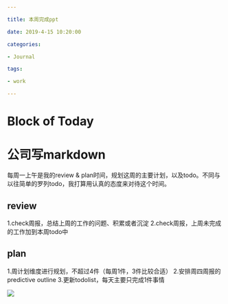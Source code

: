 ```yaml
---

title: 本周完成ppt

date: 2019-4-15 10:20:00 

categories: 

- Journal

tags: 

- work

---
```

# Block of Today
> 

# 公司写markdown
每周一上午是我的review & plan时间，规划这周的主要计划，以及todo。不同与以往简单的罗列todo，我打算用认真的态度来对待这个时间。
## review
1.check周报，总结上周的工作的问题、积累或者沉淀
2.check周报，上周未完成的工作加到本周todo中
## plan
1.周计划维度进行规划，不超过4件（每周1件，3件比较合适）
2.安排周四周报的predictive outline
3.更新todolist，每天主要只完成1件事情



![](https://i.loli.net/2019/04/15/5cb47f653f022.jpeg)

